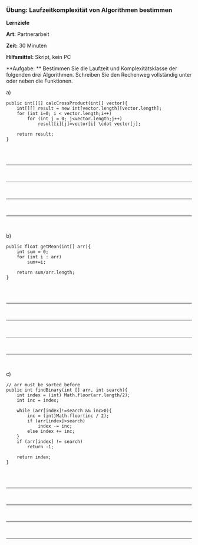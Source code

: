 ### Übung: Laufzeitkomplexität von Algorithmen bestimmen
**Lernziele**

**Art:** Partnerarbeit

**Zeit:** 30 Minuten

**Hilfsmittel:** Skript, kein PC

**Aufgabe: ** 
Bestimmen Sie die Laufzeit und Komplexitätsklasse der folgenden drei
Algorithmen. Schreiben Sie den Rechenweg vollständig unter oder neben
die Funktionen.

a) 
~~~~~~~~~~~~~~~~~~~~~~~
public int[][] calcCrossProduct(int[] vector){
	int[][] result = new int[vector.length][vector.length];
	for (int i=0; i < vector.length;i++)
		for (int j = 0; j<vector.length;j++)
			result[i][j]=vector[i] \cdot vector[j];
	
	return result;
}
~~~~~~~~~~~~~~~~~~~~~~~~~

<br/><br/><hr/>
<br/>

<hr/>
<br/>

<hr/>
<br/>

<hr/>
<br/>


	
b) 
~~~~~~~~~~~~~~~~~~~~~~~~~~~~~~~
public float getMean(int[] arr){
	int sum = 0;
	for (int i : arr)
		sum+=i;

	return sum/arr.length;
}
~~~~~~~~~~~~~~~~~~~~~~~~~~~~~~~~~

<br/><br/><hr/>
<br/>

<hr/>
<br/>

<hr/>
<br/>

<hr/>
<br/>

c)
~~~~~~~~~~~~~~~~~~~~~~~~~~~~~~~~~
// arr must be sorted before
public int findBinary(int [] arr, int search){
	int index = (int) Math.floor(arr.length/2);
	int inc = index;

	while (arr[index]!=search && inc>0){
		inc = (int)Math.floor(inc / 2);
		if (arr[index]>search)
			index -= inc;
		else index += inc;
	}
	if (arr[index] != search)
		return -1;

	return index;
}
~~~~~~~~~~~~~~~~~~~~~~~~~~~~~~~~~~~~

<br/><br/><hr/>
<br/>

<hr/>
<br/>

<hr/>
<br/>

<hr/>
<br/>
